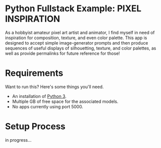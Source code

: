 # Python Fullstack Example: PIXEL INSPIRATION
As a hobbyist amateur pixel art artist and animator, I find myself in need of inspiration for composition, texture, and even color palette. This app is designed to accept simple image-generator prompts and then produce sequences of useful displays of silhouetting, texture, and color palettes, as well as provide permalinks for future reference for those!

# Requirements

Want to run this? Here's some things you'll need.
- An installation of [Python 3](https://www.python.org/downloads/).
- Multiple GB of free space for the associated models.
- No apps currently using port 5000.

# Setup Process
in progress...